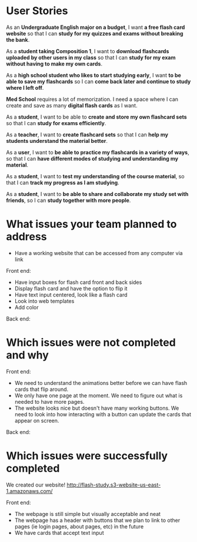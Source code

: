 # **User Stories**


As an **Undergraduate English major on a budget**, I want **a free flash card website** so that I can **study for my quizzes and exams without breaking the bank**.

As a **student taking Composition 1**, I want to **download flashcards uploaded by other users in my class** so that I can **study for my exam without having to make my own cards**.

As a **high school student who likes to start studying early**, I want **to be able to save my flashcards** so I can **come back later and continue to study where I left off**.

**Med School** requires a lot of memorization.  I need a space where I can create and save as many **digital flash cards** as I want.

As a **student**, I want to be able to **create and store my own flashcard sets** so that I can **study for exams efficiently**.

As a **teacher**, I want to **create flashcard sets** so that I can **help my students understand the material better**.

As a **user**, I want to **be able to practice my flashcards in a variety of ways**, so that I can **have different modes of studying and understanding my material**.

As a **student**, I want to **test my understanding of the course material**, so that I can **track my progress as I am studying**.

As a **student**, I want to **be able to share and collaborate my study set with friends**, so I can **study together with more people**.




# **What issues your team planned to address**

- Have a working website that can be accessed from any computer via link

Front end:
- Have input boxes for flash card front and back sides
- Display flash card and have the option to flip it
- Have text input centered, look like a flash card
- Look into web templates
- Add color

Back end:

# **Which issues were not completed and why** #

Front end:
- We need to understand the animations better before we can have flash cards that flip around.
- We only have one page at the moment.  We need to figure out what is needed to have more pages.
- The website looks nice but doesn't have many working buttons.  We need to look into how interacting with a button can update the cards that appear on screen.


Back end:

# **Which issues were successfully completed**

We created our website! http://flash-study.s3-website-us-east-1.amazonaws.com/

Front end:
- The webpage is still simple but visually acceptable and neat
- The webpage has a header with buttons that we plan to link to other pages (ie login pages, about pages, etc) in the future
- We have cards that accept text input
